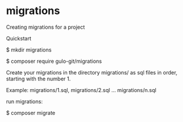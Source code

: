 # migrations
Сreating migrations for a project

Quickstart

$ mkdir migrations

$ composer require gulo-git/migrations

 Create your migrations in the directory  migrations/ as sql files in order, starting with the number 1.

Example: migrations/1.sql, migrations/2.sql ... migrations/n.sql


run migrations:

$ composer migrate
